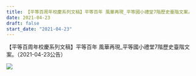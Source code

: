 ```yaml
---
title: 【平等百周年校慶系列文稿】平等百年 風華再現_平等國小禮堂7階歷史臺階文案。
date: 2021-04-23
draft: false
start_date: "2021-04-23"
---
```


【平等百周年校慶系列文稿】平等百年 風華再現_平等國小禮堂7階歷史臺階文案。（2021-04-23公告）

![](https://i.imgur.com/OjAiod9.jpg)